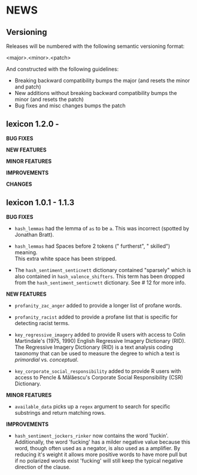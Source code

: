 NEWS
====

Versioning
----------

Releases will be numbered with the following semantic versioning format:

&lt;major&gt;.&lt;minor&gt;.&lt;patch&gt;

And constructed with the following guidelines:

* Breaking backward compatibility bumps the major (and resets the minor
  and patch)
* New additions without breaking backward compatibility bumps the minor
  (and resets the patch)
* Bug fixes and misc changes bumps the patch




lexicon 1.2.0 - 
----------------------------------------------------------------

**BUG FIXES**

**NEW FEATURES**

**MINOR FEATURES**

**IMPROVEMENTS**

**CHANGES**



lexicon 1.0.1 - 1.1.3
----------------------------------------------------------------

**BUG FIXES**

* `hash_lemmas` had the lemma of `as` to be `a`.  This was incorrect (spotted by
  Jonathan Bratt).
  
* `hash_lemmas` had Spaces before 2 tokens (" furtherst", " skilled") meaning.  
  This extra white space has been stripped.
  
* The `hash_sentiment_senticnett` dictionary contained "sparsely" which is also
  contained in `hash_valence_shifters`.  This term has been dropped from the 
  `hash_sentiment_senticnett` dictionary.  See # 12 for more info.

**NEW FEATURES**

* `profanity_zac_anger` added to provide a longer list of profane words.

* `profanity_racist` added to provide a profane list that is specific for 
  detecting racist terms.

* `key_regressive_imagery` added to provide R users with access to Colin 
  Martindale's (1975, 1990) English Regressive Imagery Dictionary (RID).  The 
  Regressive Imagery Dictionary (RID) is a text analysis coding taxonomy that 
  can be used to measure the degree to which a text is *primordial* vs. 
  *conceptual*.
  
* `key_corporate_social_responsibility` added to provide R users with access to 
  Pencle & Mălăescu's Corporate Social Responsibility (CSR) Dictionary. 

**MINOR FEATURES**

* `available_data` picks up a `regex` argument to search for specific substrings
  and return matching rows.

**IMPROVEMENTS**

* `hash_sentiment_jockers_rinker` now contains the word 'fuckin'.  Additionally,
  the word 'fucking' has a milder negative value because this word, though often 
  used as a negator, is also used as a amplifier.  By reducing it's weight it 
  allows more positive words to have more pull but if no polarized words exist 
  'fucking' will still keep the typical negative direction of the clause.


